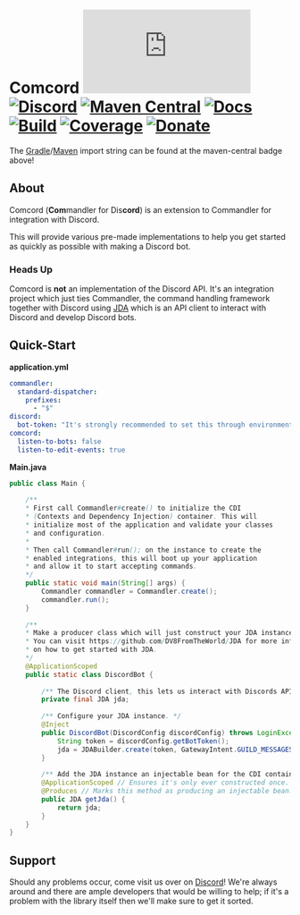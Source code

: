 # Comcord [![Matrix]][matrix-community] [![Discord]][discord-guild] [![Maven Central]][maven-page] [![Docs]][documentation] [![Build]][gitlab] [![Coverage]][gitlab] [![Donate]][elypia-donate]
The [Gradle]/[Maven] import string can be found at the maven-central badge above!

## About
Comcord (**Com**mandler for Dis**cord**) is an extension to Commandler
for integration with Discord.  

This will provide various pre-made implementations to help you get
started as quickly as possible with making a Discord bot.

### Heads Up
Comcord is **not** an implementation of the Discord API. It's an integration project
which just ties Commandler, the command handling framework together with Discord using
[JDA] which is an API client to interact with Discord and develop Discord bots.

## Quick-Start
**application.yml**
```yml
commandler:
  standard-dispatcher:
    prefixes: 
      - "$"
discord:
  bot-token: "It's strongly recommended to set this through environment variables."
comcord:
  listen-to-bots: false
  listen-to-edit-events: true
```

**Main.java**
```java
public class Main {
    
    /**
    * First call Commandler#create() to initialize the CDI
    * (Contexts and Dependency Injection) container. This will 
    * initialize most of the application and validate your classes
    * and configuration.
    * 
    * Then call Commandler#run(); on the instance to create the
    * enabled integrations, this will boot up your application
    * and allow it to start accepting commands.
    */
    public static void main(String[] args) {
        Commandler commandler = Commandler.create();
        commandler.run();
    }
    
    /**
    * Make a producer class which will just construct your JDA instance.
    * You can visit https://github.com/DV8FromTheWorld/JDA for more information
    * on how to get started with JDA.
    */
    @ApplicationScoped
    public static class DiscordBot {
        
        /** The Discord client, this lets us interact with Discords API. */
        private final JDA jda;
            
        /** Configure your JDA instance. */
        @Inject
        public DiscordBot(DiscordConfig discordConfig) throws LoginException {
            String token = discordConfig.getBotToken();
            jda = JDABuilder.create(token, GatewayIntent.GUILD_MESSAGES).build();
        }
    
        /** Add the JDA instance an injectable bean for the CDI container. */
        @ApplicationScoped // Ensures it's only ever constructed once.
        @Produces // Marks this method as producing an injectable bean.
        public JDA getJda() {
            return jda;
        }
    }
}
```

## Support
Should any problems occur, come visit us over on [Discord][discord-guild]!
We're always around and there are ample developers that would be 
willing to help; if it's a problem with the library itself 
then we'll make sure to get it sorted.

[matrix-community]: https://matrix.to/#/+elypia:matrix.org "Matrix Invite"
[discord-guild]: https://discord.com/invite/hprGMaM "Discord Invite"
[maven-page]: https://search.maven.org/search?q=g:org.elypia.comcord "Maven Central"
[documentation]: https://elypia.gitlab.io/comcord "Documentation"
[gitlab]: https://gitlab.com/Elypia/comcord/commits/master "Repository on GitLab"
[elypia-donate]: https://elypia.org/donate "Donate to Elypia"
[Gradle]: https://gradle.org/ "Depend via Gradle"
[Maven]: https://maven.apache.org/ "Depend via Maven"
[JDA]: https://github.com/DV8FromTheWorld/JDA "JDA on GitHub"

[Matrix]: https://img.shields.io/matrix/elypia-general:matrix.org?logo=matrix "Matrix Shield"
[Discord]: https://discord.com/api/guilds/184657525990359041/widget.png "Discord Shield"
[Maven Central]: https://img.shields.io/maven-central/v/org.elypia.comcord/core "Download Shield"
[Docs]: https://img.shields.io/badge/docs-comcord-blue.svg "Documentation Shield"
[Build]: https://gitlab.com/Elypia/comcord/badges/master/pipeline.svg "GitLab Build Shield"
[Coverage]: https://gitlab.com/Elypia/comcord/badges/master/coverage.svg "GitLab Coverage Shield"
[Donate]: https://img.shields.io/badge/donate-elypia-blueviolet "Donate Shield"
